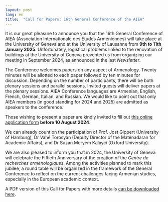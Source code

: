 ```yaml
---
layout: post
lang: en
title:  "Call for Papers: 16th General Conference of the AIEA"
---
```

It is our great pleasure to announce you that the 16th General Conference of AIEA (Association Internationale des Études Arméniennes) will take place at the University of Geneva and at the University of Lausanne from **9th to 11th January 2025**. Unfortunately, logistical problems linked to the renovation of buildings at the University of Geneva prevented us from organizing our meeting in September 2024, as announced in the last *Newsletter*.

The Conference welcomes papers on any aspect of Armenology. Twenty minutes will be allotted to each paper followed by ten minutes for discussion. Depending on the number of participants, there will be both plenary sessions and parallel sessions. Invited guests will deliver papers at the plenary sessions. AIEA Conference languages are Armenian, English, French, German, Italian, and Russian. We would like to point out that only AIEA members (in good standing for 2024 and 2025) are admitted as speakers to the conference.

Those wishing to present a paper are kindly invited to fill out [this online application form](https://forms.gle/W5Hs7f8tePoN5xrEA) **before 10 August 2024**.

We can already count on the participation of Prof. Jost Gippert (University of Hamburg), Dr Vahé Torosyan (Deputy Director of the Matenadaran for Academic Affairs), and Dr Suzan Meryem Kalayci (Oxford University).

We are also pleased to inform you that in 2024, the University of Geneva will celebrate the Fiftieth Anniversary of the creation of the *Centre de recherches arménologiques*. Among the activities planned to mark this jubilee, a round table will be organized in the framework of the General Conference to reflect on the current challenges facing Armenian studies, especially in the European academic context.

A PDF version of this Call for Papers with more details [can be downloaded here](https://aiearmeniennes.org/public/AIEA_CG2025_en.pdf).
